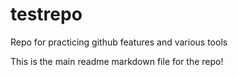# testrepo
Repo for practicing github features and various tools

This is the main readme markdown file for the repo!
